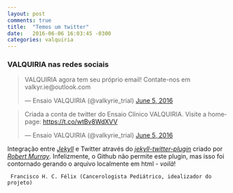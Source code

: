```yaml
---
layout: post
comments: true
title:  "Temos um twitter"
date:   2016-06-06 16:03:45 -0300
categories: valquiria
---
```

### VALQUIRIA nas redes sociais

<div class="embed twitter"><blockquote class="twitter-tweet"><p lang="pt" dir="ltr">VALQUIRIA agora tem seu próprio email! Contate-nos em valkyr.ie@outlook.com</p>&mdash; Ensaio VALQUIRIA (@valkyrie_trial) <a href="https://twitter.com/valkyrie_trial/status/739545663688585216">June 5, 2016</a></blockquote>
<script async="" src="//platform.twitter.com/widgets.js" charset="utf-8"></script></div>
<div class="embed twitter"><blockquote class="twitter-tweet"><p lang="pt" dir="ltr">Criada a conta de twitter do Ensaio Clínico VALQUIRIA. Visite a homepage: <a href="https://t.co/wtBv8WdXVV">https://t.co/wtBv8WdXVV</a></p>&mdash; Ensaio VALQUIRIA (@valkyrie_trial) <a href="https://twitter.com/valkyrie_trial/status/739538914764029952">June 5, 2016</a></blockquote>
<script async="" src="//platform.twitter.com/widgets.js" charset="utf-8"></script></div>

Integração entre [_Jekyll_](https://jekyllrb.com) e Twitter através do [_jekyll-twitter-plugin_](https://github.com/rob-murray/jekyll-twitter-plugin) criado por [_Robert Murray_](https://github.com/rob-murray). Infelizmente, o Github não permite este plugin, mas isso foi contornado gerando o arquivo localmente em html - _voilà_!

``` Francisco H. C. Félix (Cancerologista Pediátrico, idealizador do projeto)```
